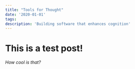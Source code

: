 ```yaml
---
title: "Tools for Thought"
date: '2020-01-01'
tags: 
description: 'Building software that enhances cognition'
---
```


# This is a test post!

*How cool is that?*
